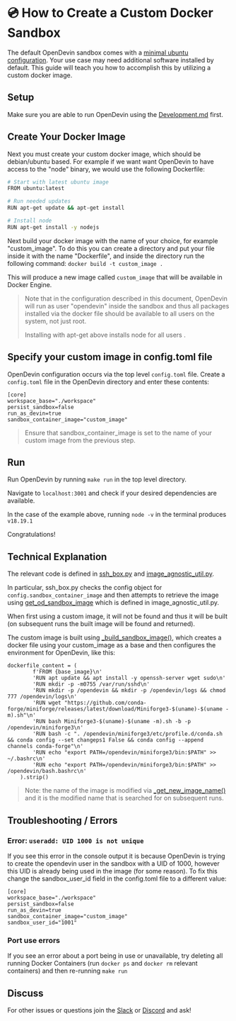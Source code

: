 # 💿 How to Create a Custom Docker Sandbox 

The default OpenDevin sandbox comes with a [minimal ubuntu configuration](https://github.com/OpenDevin/OpenDevin/blob/main/containers/sandbox/Dockerfile). Your use case may need additional software installed by default. This guide will teach you how to accomplish this by utilizing a custom docker image. 

## Setup

Make sure you are able to run OpenDevin using the [Development.md](https://github.com/OpenDevin/OpenDevin/blob/main/Development.md) first.

## Create Your Docker Image

Next you must create your custom docker image, which should be debian/ubuntu based. For example if we want want OpenDevin to have access to the "node" binary, we would use the following Dockerfile:  
```bash
# Start with latest ubuntu image
FROM ubuntu:latest

# Run needed updates
RUN apt-get update && apt-get install

# Install node
RUN apt-get install -y nodejs
```
Next build your docker image with the name of your choice, for example "custom_image". To do this you can create a directory and put your file inside it with the name "Dockerfile", and inside the directory run the following command: 
```docker build -t custom_image .``` 

This will produce a new image called ```custom_image``` that will be available in Docker Engine. 

> Note that in the configuration described in this document, OpenDevin will run as user "opendevin" inside the sandbox and thus all packages installed via the docker file should be available to all users on the system, not just root.
> 
> Installing with apt-get above installs node for all users .


## Specify your custom image in config.toml file

OpenDevin configuration occurs via the top level ```config.toml``` file. 
Create a ```config.toml``` file in the OpenDevin directory and enter these contents: 
```
[core]
workspace_base="./workspace"
persist_sandbox=false
run_as_devin=true
sandbox_container_image="custom_image"
```
> Ensure that sandbox_container_image is set to the name of your custom image from the previous step.

## Run  
Run OpenDevin by running ```make run``` in the top level directory.  

Navigate to ```localhost:3001``` and check if your desired dependencies are available.  

In the case of the example above, running ```node -v``` in the terminal produces ```v18.19.1``` 

Congratulations! 

## Technical Explanation 

The relevant code is defined in [ssh_box.py](https://github.com/OpenDevin/OpenDevin/blob/main/opendevin/runtime/docker/ssh_box.py) and [image_agnostic_util.py](https://github.com/OpenDevin/OpenDevin/blob/main/opendevin/runtime/docker/image_agnostic_util.py). 

In particular, ssh_box.py checks the config object for ```config.sandbox_container_image``` and then attempts to retrieve the image using [get_od_sandbox_image](https://github.com/OpenDevin/OpenDevin/blob/main/opendevin/runtime/docker/image_agnostic_util.py#L72) which is defined in image_agnostic_util.py. 

When first using a custom image, it will not be found and thus it will be built (on subsequent runs the built image will be found and returned). 

The custom image is built using [_build_sandbox_image()](https://github.com/OpenDevin/OpenDevin/blob/main/opendevin/runtime/docker/image_agnostic_util.py#L29), which creates a docker file using your custom_image as a base and then configures the environment for OpenDevin, like this: 
```
dockerfile_content = (
        f'FROM {base_image}\n'
        'RUN apt update && apt install -y openssh-server wget sudo\n'
        'RUN mkdir -p -m0755 /var/run/sshd\n'
        'RUN mkdir -p /opendevin && mkdir -p /opendevin/logs && chmod 777 /opendevin/logs\n'
        'RUN wget "https://github.com/conda-forge/miniforge/releases/latest/download/Miniforge3-$(uname)-$(uname -m).sh"\n'
        'RUN bash Miniforge3-$(uname)-$(uname -m).sh -b -p /opendevin/miniforge3\n'
        'RUN bash -c ". /opendevin/miniforge3/etc/profile.d/conda.sh && conda config --set changeps1 False && conda config --append channels conda-forge"\n'
        'RUN echo "export PATH=/opendevin/miniforge3/bin:$PATH" >> ~/.bashrc\n'
        'RUN echo "export PATH=/opendevin/miniforge3/bin:$PATH" >> /opendevin/bash.bashrc\n'
    ).strip()
```

> Note: the name of the image is modified via [_get_new_image_name()](https://github.com/OpenDevin/OpenDevin/blob/main/opendevin/runtime/docker/image_agnostic_util.py#L63) and it is the modified name that is searched for on subsequent runs.

## Troubleshooting / Errors 

### Error: ```useradd: UID 1000 is not unique```
If you see this error in the console output it is because OpenDevin is trying to create the opendevin user in the sandbox with a UID of 1000, however this UID is already being used in the image (for some reason). To fix this change the sandbox_user_id field in the config.toml file to a different value: 
```
[core]
workspace_base="./workspace"
persist_sandbox=false
run_as_devin=true
sandbox_container_image="custom_image"
sandbox_user_id="1001"
```

### Port use errors 

If you see an error about a port being in use or unavailable, try deleting all running Docker Containers (run `docker ps` and `docker rm` relevant containers) and then re-running ```make run``` 

## Discuss 

For other issues or questions join the [Slack](https://join.slack.com/t/opendevin/shared_invite/zt-2jsrl32uf-fTeeFjNyNYxqSZt5NPY3fA) or [Discord](https://discord.gg/ESHStjSjD4) and ask! 
